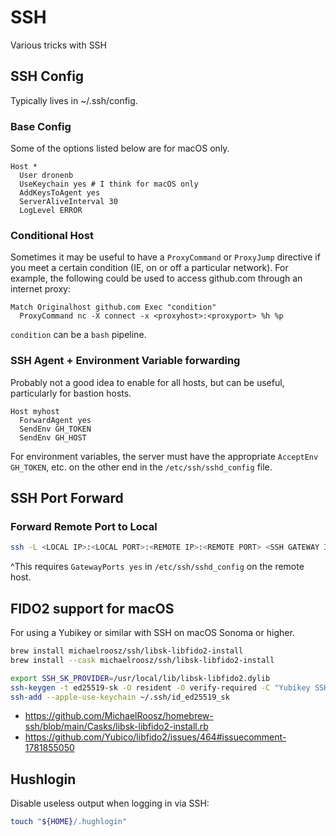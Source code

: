 # SSH

Various tricks with SSH

## SSH Config

Typically lives in ~/.ssh/config.

### Base Config

Some of the options listed below are for macOS only.

```text
Host *
  User dronenb
  UseKeychain yes # I think for macOS only
  AddKeysToAgent yes
  ServerAliveInterval 30
  LogLevel ERROR
```

### Conditional Host

Sometimes it may be useful to have a `ProxyCommand` or `ProxyJump` directive if you meet a certain condition (IE, on or off a particular network). For example, the following could be used to access github.com through an internet proxy:

```text
Match Originalhost github.com Exec "condition"
  ProxyCommand nc -X connect -x <proxyhost>:<proxyport> %h %p
```

`condition` can be a `bash` pipeline.

### SSH Agent + Environment Variable forwarding

Probably not a good idea to enable for all hosts, but can be useful, particularly for bastion hosts.

```text
Host myhost
  ForwardAgent yes
  SendEnv GH_TOKEN
  SendEnv GH_HOST
```

For environment variables, the server must have the appropriate `AcceptEnv GH_TOKEN`, etc. on the other end in the `/etc/ssh/sshd_config` file.

## SSH Port Forward

### Forward Remote Port to Local

```bash
ssh -L <LOCAL IP>:<LOCAL PORT>:<REMOTE IP>:<REMOTE PORT> <SSH GATEWAY IP/HOSTNAME>
```

^This requires `GatewayPorts yes` in `/etc/ssh/sshd_config` on the remote host.

## FIDO2 support for macOS

For using a Yubikey or similar with SSH on macOS Sonoma or higher.

```bash
brew install michaelroosz/ssh/libsk-libfido2-install
brew install --cask michaelroosz/ssh/libsk-libfido2-install

export SSH_SK_PROVIDER=/usr/local/lib/libsk-libfido2.dylib
ssh-keygen -t ed25519-sk -O resident -O verify-required -C "Yubikey SSH"
ssh-add --apple-use-keychain ~/.ssh/id_ed25519_sk
```

- <https://github.com/MichaelRoosz/homebrew-ssh/blob/main/Casks/libsk-libfido2-install.rb>
- <https://github.com/Yubico/libfido2/issues/464#issuecomment-1781855050>

## Hushlogin

Disable useless output when logging in via SSH:

```bash
touch "${HOME}/.hughlogin"
```
